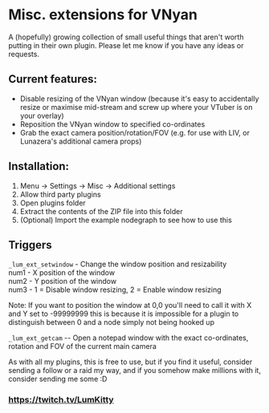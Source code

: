 # Misc. extensions for VNyan
A (hopefully) growing collection of small useful things that aren't worth putting in their own plugin. Please let me know if you have any ideas or requests.

## Current features:
- Disable resizing of the VNyan window (because it's easy to accidentally resize or maximise mid-stream and screw up where your VTuber is on your overlay)
- Reposition the VNyan window to specified co-ordinates
- Grab the exact camera position/rotation/FOV (e.g. for use with LIV, or Lunazera's additional camera props)

## Installation:
1) Menu -> Settings -> Misc -> Additional settings
2) Allow third party plugins
3) Open plugins folder
4) Extract the contents of the ZIP file into this folder
5) (Optional) Import the example nodegraph to see how to use this

## Triggers
```_lum_ext_setwindow``` - Change the window position and resizability  
num1 - X position of the window  
num2 - Y position of the window  
num3 - 1 = Disable window resizing, 2 = Enable window resizing  

Note: If you want to position the window at 0,0 you'll need to call it with X and Y set to -99999999 this is because it is impossible for a plugin to distinguish between 0 and a node simply not being hooked up

```_lum_ext_getcam``` -- Open a notepad window with the exact co-ordinates, rotation and FOV of the current main camera

As with all my plugins, this is free to use, but if you find it useful, consider sending a follow or a raid my way, and if you somehow make millions with it, consider sending me some :D

### https://twitch.tv/LumKitty
